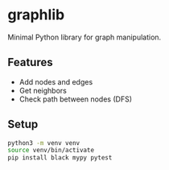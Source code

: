 # graphlib

Minimal Python library for graph manipulation.

## Features
- Add nodes and edges
- Get neighbors
- Check path between nodes (DFS)

## Setup

```bash
python3 -m venv venv
source venv/bin/activate
pip install black mypy pytest